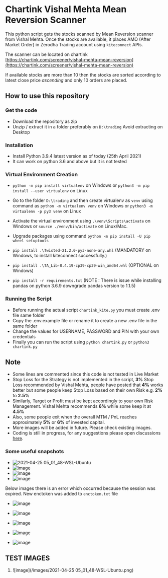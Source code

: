 # Chartink Vishal Mehta Mean Reversion Scanner

This python script gets the stocks scanned by Mean Reversion scanner from Vishal Mehta. Once the stocks are available, it places AMO (After Market Order) in Zerodha Trading account using `kiteconnect` APIs.

The scanner can be located on chartink [https://chartink.com/screener/vishal-mehta-mean-reversion](https://chartink.com/screener/vishal-mehta-mean-reversion)

If available stocks are more than 10 then the stocks are sorted according to latest close price _ascending_ and only 10 orders are placed.



## How to use this repository

### Get the code

* Download the repository as zip
* Unzip / extract it in a folder preferably on `D:\trading` Avoid extracting on Desktop
 

### Installation

* Install Python 3.9.4 latest version as of today (25th April 2021)
* It can work on python 3.6 and above but it is not tested

### Virtual Environment Creation

* `python -m pip install virtualenv` on Windows or `python3 -m pip install --user virtualenv` on Linux 
* Go to the folder `D:\trading` and then create virtualenv as `venv` using command as `python -m virtualenv venv` on Windows or `python3 -m virtualenv -p py3 venv` on Linux
* Activate the virtual environment using `.\venv\Scripts\activate` on Windows or `source ./venv/bin/activate` on Linux/Mac. 
* Upgrade packages using command `python -m pip install -U pip wheel setuptools`


* `pip install .\Twisted-21.2.0-py3-none-any.whl` (MANDATORY on Windows, to install kiteconnect successfully.)
* `pip install .\TA_Lib-0.4.19-cp39-cp39-win_amd64.whl` (OPTIONAL on Windows)
* `pip install -r requirements.txt` (NOTE : There is issue while installing pandas on python 3.6.9 downgrade pandas version to 1.1.5)


### Running the Script

* Before running the actual script `chartink_kite.py` you must create .env file same folder
* Copy the .env.example file or rename it to create a new .env file in the same folder
* Change the values for USERNAME, PASSWORD and PIN with your own credentials
* Finally you can run the script using `python chartink.py` or `python3 chartink.py`

## Note

* Some lines are commented since this code is not tested in Live Market
* Stop Loss for the Strategy is not implemented in the script, **3%** Stop Loss recommended by Vishal Mehta, people have posted that **4%** works better but some people keep Stop Loss based on their own Risk e.g. **2%** to **2.5%**
* Similarly, Target or Profit must be kept accordingly to your own Risk Management. Vishal Mehta recommends **6%** while some keep it at **4.5%** 
* Also, some people exit when the overall MTM / PnL reaches approximately **5%** or **6%** of invested capital.
* More images will be added in future. Please check existing images.
* Coding is still in progress, for any suggestions please open discussions [here](https://github.com/algo2t/chartink_kite_amo_mean_reversion/discussions/1#discussion-3336072).


### Some useful snapshots

* ![2021-04-25 05_01_48-WSL-Ubuntu](https://user-images.githubusercontent.com/73125182/115976343-aeb37b00-a58a-11eb-964f-c547cc329aac.png)
* ![image](https://user-images.githubusercontent.com/73125182/115976649-aad52800-a58d-11eb-95cb-e919bc7850d0.png)
* ![image](https://user-images.githubusercontent.com/73125182/115976685-fee00c80-a58d-11eb-93eb-92c55cbab47a.png)
* ![image](https://user-images.githubusercontent.com/73125182/115976708-57afa500-a58e-11eb-853a-2b3bbd8d0763.png)

Below images there is an error which occurred because the session was expired. New enctoken was added to `enctoken.txt` file
* ![image](https://user-images.githubusercontent.com/73125182/115976802-4adf8100-a58f-11eb-8d26-0477e9083c9f.png)

* ![image](https://user-images.githubusercontent.com/73125182/115976365-f0442600-a58a-11eb-8e6f-19e2bd29a773.png)
* ![image](https://user-images.githubusercontent.com/73125182/115976373-110c7b80-a58b-11eb-9f25-fadd2f7c5f15.png)
* ![image](https://user-images.githubusercontent.com/73125182/115976385-2f727700-a58b-11eb-948c-83546fc1a2dd.png)
* ![image](https://user-images.githubusercontent.com/73125182/115976391-42854700-a58b-11eb-96a1-37ae39dcc1ab.png)



## TEST IMAGES

1. ![image](/images/2021-04-25 05_01_48-WSL-Ubuntu.png)

